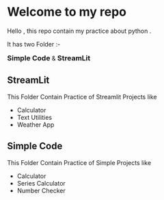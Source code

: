 # Welcome to my repo 

Hello ,  this repo contain my practice about python .

It has two Folder :- <h3 style="display:inline;">Simple Code</h3> & <h3 style="display:inline;">StreamLit</h3> 

## StreamLit

This Folder Contain Practice of Streamlit Projects like 

- Calculator
- Text Utilities
- Weather App


## Simple Code

This Folder Contain Practice of Simple Projects like 

- Calculator
- Series Calculator
- Number Checker